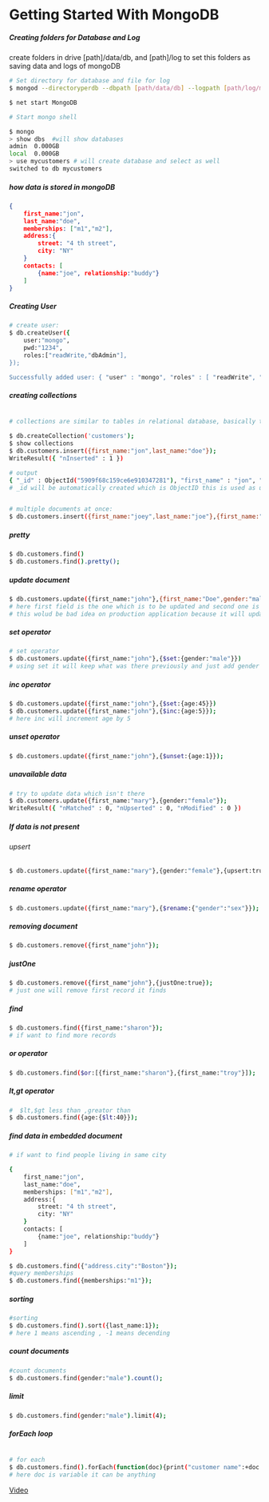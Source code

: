 # Getting Started With MongoDB


##### Creating folders for Database and Log

create folders in drive 
[path]/data/db, and [path]/log to set this folders as saving data and logs of mongoDB

```sh
# Set directory for database and file for log
$ mongod --directoryperdb --dbpath [path/data/db] --logpath [path/log/mongo.log] --rest --install 

$ net start MongoDB

# Start mongo shell

$ mongo
> show dbs  #will show databases
admin  0.000GB
local  0.000GB
> use mycustomers # will create database and select as well
switched to db mycustomers
```

##### how data is stored in mongoDB


```json
{
    first_name:"jon",
    last_name:"doe",
    memberships: ["m1","m2"],
    address:{
        street: "4 th street",
        city: "NY"
    }
    contacts: [
        {name:"joe", relationship:"buddy"}
    ]
}
```

##### Creating User

```sh
# create user:
$ db.createUser({
    user:"mongo",
    pwd:"1234",
    roles:["readWrite,"dbAdmin"],
});

Successfully added user: { "user" : "mongo", "roles" : [ "readWrite", "dbAdmin" ] }
```
##### creating collections
```sh

# collections are similar to tables in relational database, basically they hold documents

$ db.createCollection('customers');
$ show collections
$ db.customers.insert({first_name:"jon",last_name:"doe"});
WriteResult({ "nInserted" : 1 })

# output
{ "_id" : ObjectId("5909f68c159ce6e910347281"), "first_name" : "jon", "last_name" : "doe" }
# _id will be automatically created which is ObjectID this is used as unique value to identify document
```
```sh

# multiple documents at once:
$ db.customers.insert({first_name:"joey",last_name:"joe"},{first_name:"chandler",last_name:"bing",gender:"female"});
```
##### pretty
```sh
$ db.customers.find()
$ db.customers.find().pretty();
```
##### update document
```sh
$ db.customers.update({first_name:"john"},{first_name:"Doe",gender:"male"})
# here first field is the one which is to be updated and second one is what is to be updated.
# this wolud be bad idea on production application because it will update all the pepople named john it is better to update using ObjectID.
```
##### set operator
```sh
# set operator
$ db.customers.update({first_name:"john"},{$set:{gender:"male"}})
# using set it will keep what was there previously and just add gender
```
##### inc operator
```sh
$ db.customers.update({first_name:"john"},{$set:{age:45}})
$ db.customers.update({first_name:"john"},{$inc:{age:5}});
# here inc will increment age by 5
```
##### unset operator
```sh
$ db.customers.update({first_name:"john"},{$unset:{age:1}});
```
##### unavailable data
```sh
# try to update data which isn't there
$ db.customers.update({first_name:"mary"},{gender:"female"});
WriteResult({ "nMatched" : 0, "nUpserted" : 0, "nModified" : 0 })
```
##### If data is not present
###### upsert
```sh
$ db.customers.update({first_name:"mary"},{gender:"female"},{upsert:true}); # even if data is not present it will be inserted
```
##### rename operator
```sh
$ db.customers.update({first_name:"mary"},{$rename:{"gender":"sex"}});
```
##### removing document
```sh
$ db.customers.remove({first_name"john"});
```
##### justOne
```sh
$ db.customers.remove({first_name"john"},{justOne:true});
# just one will remove first record it finds
```
##### find
```sh
$ db.customers.find({first_name:"sharon"});
# if want to find more records
```
##### or operator
```sh
$ db.customers.find($or:[{first_name:"sharon"},{first_name:"troy"}]);
```
#####  $lt,$gt operator
```sh
#  $lt,$gt less than ,greator than
$ db.customers.find({age:{$lt:40}});
```
##### find data in embedded document
```sh
# if want to find people living in same city

{
    first_name:"jon",
    last_name:"doe",
    memberships: ["m1","m2"],
    address:{
        street: "4 th street",
        city: "NY"
    }
    contacts: [
        {name:"joe", relationship:"buddy"}
    ]
}

$ db.customers.find({"address.city":"Boston"});
#query memberships
$ db.customers.find({memberships:"m1"});
```
##### sorting

```sh
#sorting
$ db.customers.find().sort({last_name:1});
# here 1 means ascending , -1 means decending 
```
##### count documents
```sh
#count documents
$ db.customers.find(gender:"male").count();
```
##### limit
```sh
$ db.customers.find(gender:"male").limit(4);
```
##### forEach loop
```sh

# for each
$ db.customers.find().forEach(function(doc){print("customer name":+doc.first_name)});
# here doc is variable it can be anything
```
[Video](https://www.youtube.com/watch?v=pWbMrx5rVBE)
